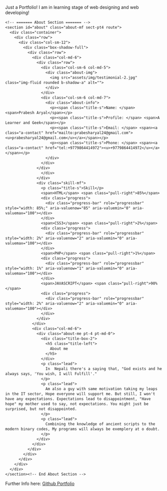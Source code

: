 Just a Portfolio!
 I am in learning stage of web designing and web developing!
 
 <!DOCTYPE html>
<html lang="en">

<head>
  <meta charset="utf-8">
  <meta content="width=device-width, initial-scale=1.0" name="viewport">

  <title>P-aio Bootstrap Portfolio Template - Index</title>
  <meta content="" name="descriptison">
  <meta content="" name="keywords">

  <!-- Favicons -->
  <link href="assets/img/favicon.png" rel="icon">
  <link href="assets/img/apple-touch-icon.png" rel="apple-touch-icon">

  <!-- Vendor CSS Files -->
  <link href="assets/vendor/bootstrap/css/bootstrap.min.css" rel="stylesheet">
  <link href="assets/vendor/font-awesome/css/font-awesome.min.css" rel="stylesheet">
  <link href="assets/vendor/ionicons/css/ionicons.min.css" rel="stylesheet">
  <link href="assets/vendor/owl.carousel/assets/owl.carousel.min.css" rel="stylesheet">
  <link href="assets/vendor/venobox/venobox.css" rel="stylesheet">


  
 <!-- Light theme stylesheet -->
  <link href="assets/css/light-theme.css" rel="stylesheet" id="theme-link">
</head>

<body id="page-top">

  <main id="main">

    <!-- ======= About Section ======= -->
    <section id="about" class="about-mf sect-pt4 route">
      <div class="container">
        <div class="row">
          <div class="col-sm-12">
            <div class="box-shadow-full">
              <div class="row">
                <div class="col-md-6">
                  <div class="row">
                    <div class="col-sm-6 col-md-5">
                      <div class="about-img">
                        <img src="assets/img/testimonial-2.jpg" class="img-fluid rounded b-shadow-a" alt="">
                      </div>
                    </div>
                    <div class="col-sm-6 col-md-7">
                      <div class="about-info">
                        <p><span class="title-s">Name: </span> <span>Prabesh Aryal</span></p>
                        <p><span class="title-s">Profile: </span> <span>A Learner and Geek</span></p>
                        <p><span class="title-s">Email: </span> <span><a class="a-contact" href="mailto:prabesharyal24@gmail.com"><u>prabesharyal24@gmail.com</u></a></span></p>
                        <p><span class="title-s">Phone: </span> <span><a class="a-contact" href="tel:+9779864414972"><u>+9779864414972</u></a></span></p>
                      </div>
                    </div>
                  </div>
                    </div>
                  </div>
                  <div class="skill-mf">
                    <p class="title-s">Skill</p>
                    <span>HTML</span> <span class="pull-right">85%</span>
                    <div class="progress">
                      <div class="progress-bar" role="progressbar" style="width: 85%;" aria-valuenow="85" aria-valuemin="0" aria-valuemax="100"></div>
                    </div>
                    <span>CSS3</span> <span class="pull-right">2%</span>
                    <div class="progress">
                      <div class="progress-bar" role="progressbar" style="width: 2%" aria-valuenow="2" aria-valuemin="0" aria-valuemax="100"></div>
                    </div>
                    <span>PHP</span> <span class="pull-right">1%</span>
                    <div class="progress">
                      <div class="progress-bar" role="progressbar" style="width: 1%" aria-valuenow="1" aria-valuemin="0" aria-valuemax="100"></div>
                    </div>
                    <span>JAVASCRIPT</span> <span class="pull-right">90%</span>
                    <div class="progress">
                      <div class="progress-bar" role="progressbar" style="width: 2%" aria-valuenow="2" aria-valuemin="0" aria-valuemax="100"></div>
                    </div>
                  </div>
                </div>
                <div class="col-md-6">
                  <div class="about-me pt-4 pt-md-0">
                    <div class="title-box-2">
                      <h5 class="title-left">
                        About me
                      </h5>
                    </div>
                    <p class="lead">
                      In  Nepali there's a saying that, "God exists and he always says, 'You wish, I will Fulfill'."
                    </p>
                    <p class="lead">
                      Am also a guy with same motivation taking my leaps in the IT sector, Hope everyone will support me. But still, I won't have any expectations. Expectations lead to disappointment, "Have hope" my mother used to say, not expectations. You might just be surprised, but not disappointed. 
                    </p>
                    <p class="lead">
                      Combining the knowledge of ancient scripts to the modern binary codes, My programs will always be exemplery at o doubt.
                    </p>
                  </div>
                </div>
              </div>
            </div>
          </div>
        </div>
      </div>
    </section><!-- End About Section -->
  </main><!-- End #main -->
Further Info here: <a href="https://prabesharyal.github.io">Github Portfolio</a>

  <a href="#" class="back-to-top"><i class="fa fa-chevron-up"></i></a>
  <div id="preloader"></div>

  <!-- Vendor JS Files -->
  <script src="assets/vendor/jquery/jquery.min.js"></script>
  <script src="assets/vendor/bootstrap/js/bootstrap.bundle.min.js"></script>
  <script src="assets/vendor/jquery.easing/jquery.easing.min.js"></script>
  <script src="assets/vendor/php-email-form/validate.js"></script>
  <script src="assets/vendor/waypoints/jquery.waypoints.min.js"></script>
  <script src="assets/vendor/counterup/jquery.counterup.min.js"></script>
  <script src="assets/vendor/owl.carousel/owl.carousel.min.js"></script>
  <script src="assets/vendor/typed.js/typed.min.js"></script>
  <script src="assets/vendor/venobox/venobox.min.js"></script>

  <!-- Template Main JS File -->
  <script src="assets/js/main.js"></script>

</body>

</html>
